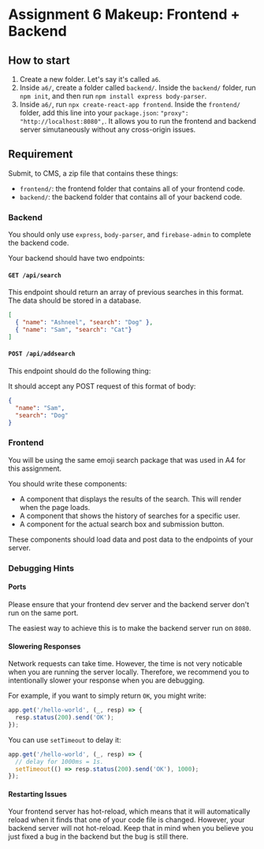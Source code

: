 # Assignment 6 Makeup: Frontend + Backend

## How to start

1. Create a new folder. Let's say it's called `a6`.
2. Inside `a6/`, create a folder called `backend/`. Inside the `backend/` folder, run `npm init`,
   and then run `npm install express body-parser`.
3. Inside `a6/`, run `npx create-react-app frontend`. Inside the `frontend/` folder, add this line
   into your `package.json`: `"proxy": "http://localhost:8080",`. It allows you to run the frontend
   and backend server simutaneously without any cross-origin issues.

## Requirement

Submit, to CMS, a zip file that contains these things:

- `frontend/`: the frontend folder that contains all of your frontend code.
- `backend/`: the backend folder that contains all of your backend code.

### Backend

You should only use `express`, `body-parser`, and `firebase-admin` to complete the backend code.

Your backend should have two endpoints:

#### `GET /api/search`

This endpoint should return an array of previous searches in this format. The data should be stored in a database.

```json
[
  { "name": "Ashneel", "search": "Dog" },
  { "name": "Sam", "search": "Cat"}
]
```

#### `POST /api/addsearch`

This endpoint should do the following thing:

It should accept any POST request of this format of body:

```json
{
  "name": "Sam",
  "search": "Dog"
}
```

### Frontend

You will be using the same emoji search package that was used in A4 for this assignment.

You should write these components:

- A component that displays the results of the search. This will render when the page loads. 
- A component that shows the history of searches for a specific user. 
- A component for the actual search box and submission button. 

These components should load data and post data to the endpoints of your server.

### Debugging Hints

#### Ports

Please ensure that your frontend dev server and the backend server don't run on the same port.

The easiest way to achieve this is to make the backend server run on `8080`.

#### Slowering Responses

Network requests can take time. However, the time is not very noticable when you are running the
server locally. Therefore, we recommend you to intentionally slower your response when you are
debugging.

For example, if you want to simply return `OK`, you might write:

```javascript
app.get('/hello-world', (_, resp) => {
  resp.status(200).send('OK');
});
```

You can use `setTimeout` to delay it:

```javascript
app.get('/hello-world', (_, resp) => {
  // delay for 1000ms = 1s.
  setTimeout(() => resp.status(200).send('OK'), 1000);
});
```

#### Restarting Issues

Your frontend server has hot-reload, which means that it will automatically reload when it finds
that one of your code file is changed. However, your backend server will not hot-reload. Keep that
in mind when you believe you just fixed a bug in the backend but the bug is still there.
